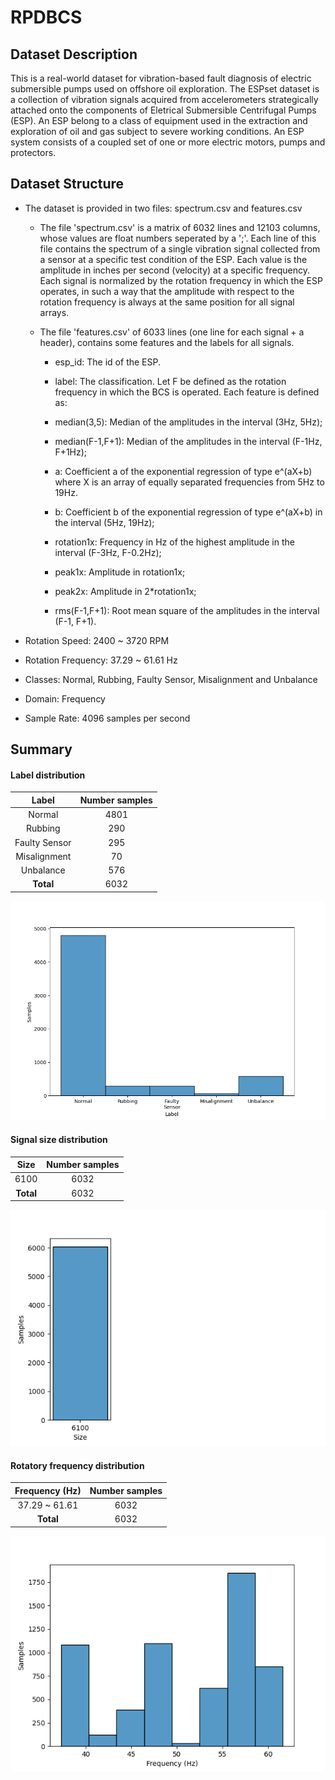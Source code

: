 # RPDBCS

## Dataset Description
This is a real-world dataset for vibration-based fault diagnosis of electric submersible pumps used on offshore oil exploration. The ESPset dataset is a collection of vibration signals acquired from accelerometers strategically attached onto the components of Eletrical Submersible Centrifugal Pumps (ESP). An ESP belong to a class of equipment used in the extraction and exploration of oil and gas subject to severe working conditions. An ESP system consists of a coupled set of one or more electric motors, pumps and protectors.

## Dataset Structure

- The dataset is provided in two files: spectrum.csv and features.csv

    - The file 'spectrum.csv' is a matrix of 6032 lines and 12103 columns, whose values are float numbers seperated by a ';'. Each line of this file contains the spectrum of a single vibration signal collected from a sensor at a specific test condition of the ESP. Each value is the amplitude in inches per second (velocity) at a specific frequency. Each signal is normalized by the rotation frequency in which the ESP operates, in such a way that the amplitude with respect to the rotation frequency is always at the same position for all signal arrays.

    - The file 'features.csv' of 6033 lines (one line for each signal + a header), contains some features and the labels for all signals.

        - esp_id: The id of the ESP.

        - label: The classification. Let F be defined as the rotation frequency in which the BCS is operated. Each feature is defined as:

        - median(3,5): Median of the amplitudes in the interval (3Hz, 5Hz);

        - median(F-1,F+1): Median of the amplitudes in the interval (F-1Hz, F+1Hz);

        - a: Coefficient a of the exponential regression of type e^(aX+b) where X is an array of equally separated frequencies from 5Hz to 19Hz.

        - b: Coefficient b of the exponential regression of type e^(aX+b) in the interval (5Hz, 19Hz);

        - rotation1x: Frequency in Hz of the highest amplitude in the interval (F-3Hz, F-0.2Hz);

        - peak1x: Amplitude in rotation1x;

        - peak2x: Amplitude in 2*rotation1x;

        - rms(F-1,F+1): Root mean square of the amplitudes in the interval (F-1, F+1).

- Rotation Speed: 2400 ~ 3720 RPM

- Rotation Frequency: 37.29 ~ 61.61 Hz

- Classes: Normal, Rubbing, Faulty Sensor, Misalignment and Unbalance

- Domain: Frequency

- Sample Rate: 4096 samples per second

## Summary

#### Label distribution
|     Label     | Number samples |
|:-------------:|:--------------:|
|    Normal     |      4801      |
|    Rubbing    |      290       |
| Faulty Sensor |      295       |
| Misalignment  |       70       |
|   Unbalance   |      576       |
|   **Total**   |      6032      |

![image](../../images/RPDBCS/label_dist.png)


#### Signal size distribution
|   Size    | Number samples |
|:---------:|:--------------:|
|   6100    |      6032      |
| **Total** |      6032      |

![image](../../images/RPDBCS/signal_size_dist.png)


#### Rotatory frequency distribution
| Frequency (Hz) | Number samples |
|:--------------:|:--------------:|
| 37.29 ~ 61.61  |      6032      |
|   **Total**    |      6032      |

![image](../../images/RPDBCS/frequency_dist.png)

